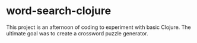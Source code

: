 # word-search-clojure

This project is an afternoon of coding to experiment with basic Clojure. The ultimate goal was to create a crossword puzzle generator. 
